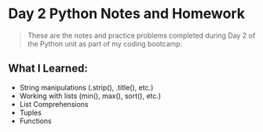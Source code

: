 # Day 2 Python Notes and Homework
> These are the notes and practice problems completed during
Day 2 of the Python unit as part of my coding bootcamp.

## What I Learned:
- String manipulations (.strip(), .title(), etc.)
- Working with lists (min(), max(), sort(), etc.)
- List Comprehensions
- Tuples
- Functions
